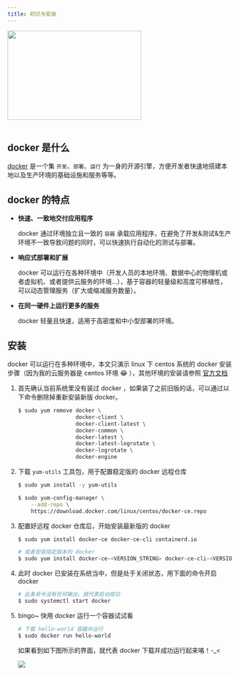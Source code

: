 ```yaml
---
title: 初识与安装
---
```


<img src="https://cdn.jsdelivr.net/gh/liuxingyu521/pictureBed@picture/docker-logo.png" width="300px" height="200px">
<br /><br />

## docker 是什么

[docker](https://docs.docker.com/get-started/overview/) 是一个集 `开发`、`部署`、`运行` 为一身的开源引擎，方便开发者快速地搭建本地以及生产环境的基础设施和服务等等。

## docker 的特点

- **快速、一致地交付应用程序**
  
    docker 通过环境独立且一致的 `容器` 承载应用程序，在避免了开发&测试&生产环境不一致导致问题的同时，可以快速执行自动化的测试与部署。

- **响应式部署和扩展**

    docker 可以运行在各种环境中（开发人员的本地环境、数据中心的物理机或者虚拟机、或者提供云服务的环境...），基于容器的轻量级和高度可移植性，可以动态管理服务（扩大或缩减服务数量）。

- **在同一硬件上运行更多的服务**

    docker 轻量且快速，适用于高密度和中小型部署的环境。

## 安装

docker 可以运行在多种环境中，本文只演示 linux 下 centos 系统的 docker 安装步骤（因为我的云服务器是 centos 环境 😂 ），其他环境的安装请参照 [官方文档](https://docs.docker.com/engine/install/)

1. 首先确认当前系统里没有装过 docker ，如果装了之前旧版的话，可以通过以下命令删除掉重新安装新版 docker。

    ```sh
    $ sudo yum remove docker \
                      docker-client \
                      docker-client-latest \
                      docker-common \
                      docker-latest \
                      docker-latest-logrotate \
                      docker-logrotate \
                      docker-engine
    ```

2. 下载 `yum-utils` 工具包，用于配置稳定版的 docker 远程仓库

    ```sh
    $ sudo yum install -y yum-utils

    $ sudo yum-config-manager \
        --add-repo \
        https://download.docker.com/linux/centos/docker-ce.repo
    ```

3. 配置好远程 docker 仓库后，开始安装最新版的 docker 

    ```sh
    $ sudo yum install docker-ce docker-ce-cli containerd.io

    # 或者安装指定版本的 docker 
    $ sudo yum install docker-ce-<VERSION_STRING> docker-ce-cli-<VERSION_STRING> containerd.io
    ```

4. 此时 docker 已安装在系统当中，但是处于关闭状态，用下面的命令开启 docker 

    ```sh
    # 此条命令没有任何输出，就代表启动成功
    $ sudo systemctl start docker
    ```

5. bingo~ 快用 docker 运行一个容器试试看

    ```sh
    # 下载 hello-world 容器并运行
    $ sudo docker run hello-world
    ```

    如果看到如下图所示的界面，就代表 docker 下载并成功运行起来咯！-_<

    <img class="bordered" src="https://cdn.jsdelivr.net/gh/liuxingyu521/pictureBed@picture/docker-installed.png" />
